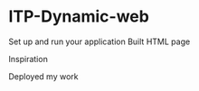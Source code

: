# ITP-Dynamic-web



Set up and run your application
Built HTML page


Inspiration

Deployed my work
